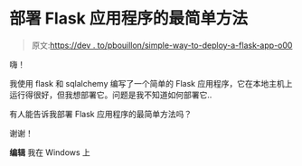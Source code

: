 # 部署 Flask 应用程序的最简单方法

> 原文:[https://dev . to/pbouillon/simple-way-to-deploy-a-flask-app-o00](https://dev.to/pbouillon/simplest-way-to-deploy-a-flask-app-o00)

嗨！

我使用 flask 和 sqlalchemy 编写了一个简单的 Flask 应用程序，它在本地主机上运行得很好，但我想部署它。问题是我不知道如何部署它..

有人能告诉我部署 Flask 应用程序的最简单方法吗？

谢谢！

**编辑**
我在 Windows 上